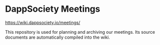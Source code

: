 # DappSociety Meetings

https://wiki.dappsociety.io/meetings/

This repository is used for planning and archiving our meetings. Its source documents are automatically compiled into the wiki.
